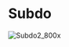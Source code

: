 # Subdo
![Subdo2_800x](https://user-images.githubusercontent.com/59050136/171480887-f506d83f-237c-4e8c-9491-e3373cb53270.png)
